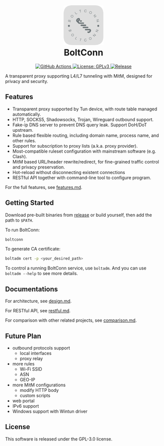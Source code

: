 <h1 align="center">
  <img src="./assets/icon.png" alt="BoltConn" width="128">
    <br/>
    BoltConn
    <br/>
</h1>


<p align="center">
<a href="https://github.com/XOR-op/BoltConn/actions">
<img src="https://img.shields.io/github/actions/workflow/status/XOR-op/BoltConn/check.yml" alt="GitHub Actions">
</a>
<a href="./LICENSE">
<img src="https://img.shields.io/badge/license-GPLv3-blue.svg" alt="License: GPLv3">
</a>
<a href="https://github.com/XOR-op/BoltConn/releases">
<img src="https://img.shields.io/github/v/release/XOR-op/BoltConn?color=00b4f0" alt="Release">
</a>
</p>

A transparent proxy supporting L4/L7 tunneling with MitM, designed for privacy and security.

## Features
- Transparent proxy supported by Tun device, with route table managed automatically.
- HTTP, SOCKS5, Shadowsocks, Trojan, Wireguard outbound support.
- Fake-ip DNS server to prevent DNS query leak. Support DoH/DoT upstream.
- Rule based flexible routing, including domain name, process name, and other rules.
- Support for subscription to proxy lists (a.k.a. proxy provider).
- Most-compatible ruleset configuration with mainstream software (e.g. Clash).
- MitM based URL/header rewrite/redirect, for fine-grained traffic control and privacy preservation.
- Hot-reload without disconnecting existent connections
- RESTful API together with command-line tool to configure program.

For the full features, see [features.md](./docs/features.md).

## Getting Started

Download pre-built binaries from [release](https://github.com/XOR-op/BoltConn/releases) or build yourself, then add the path to `$PATH`.

To run BoltConn:

```bash
boltconn
```

To generate CA certificate:

```bash
boltadm cert -p <your_desired_path>
```

To control a running BoltConn service, use `boltadm`. And you can use `boltadm --help` to see more details.

## Documentations
For architecture, see [design.md](./docs/design.md).

For RESTful API, see [restful.md](./docs/restful.md).

For comparison with other related projects, see [comparison.md](./docs/comparison.md).

## Future Plan
- outbound protocols support
  - local interfaces
  - proxy relay
- more rules
  - Wi-Fi SSID
  - ASN
  - GEO-IP
- more MitM configurations
  - modify HTTP body
  - custom scripts
- web portal
- IPv6 support
- Windows support with Wintun driver

## License
This software is released under the GPL-3.0 license.